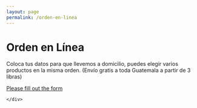 ```yaml
---
layout: page
permalink: /orden-en-linea
---
```

<div class="orden">
	<div id="cafe-featuring-4">
  </div>
	<div class="container" id="podio-form">
		<h1> Orden en L&iacute;nea</h1>
		<p>Coloca tus datos para que llevemos a domicilio, puedes elegir varios productos en la misma orden. (Envío gratis a toda Guatemala a partir de 3 libras)</p>
		<!-- BEGIN Podio web form -->
<script src="https://podio.com/webforms/20538022/1406331.js"></script>
<script type="text/javascript">
  _podioWebForm.render("1406331")
</script>
<noscript>
  <a href="https://podio.com/webforms/20538022/1406331" target="_blank">Please fill out the form</a>
</noscript>
<!-- END Podio web form -->



	</div>
</div>